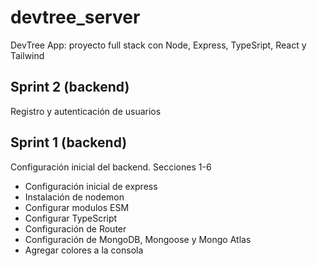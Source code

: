 # devtree_server

DevTree App: proyecto full stack con Node, Express, TypeSript, React y Tailwind

## Sprint 2 (backend)

Registro y autenticación de usuarios


## Sprint 1 (backend)

Configuración inicial del backend.
Secciones 1-6

* Configuración inicial de express
* Instalación de nodemon
* Configurar modulos ESM
* Configurar TypeScript
* Configuración de Router
* Configuración de MongoDB, Mongoose y Mongo Atlas
* Agregar colores a la consola
